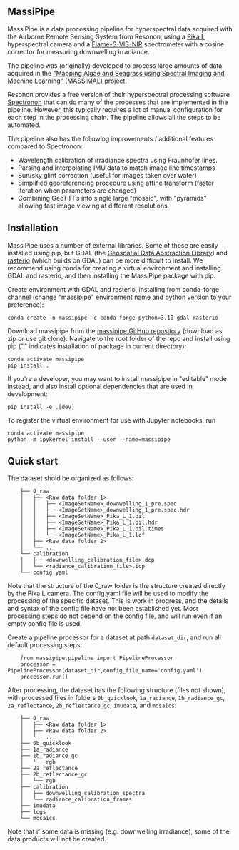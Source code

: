 ## MassiPipe
MassiPipe is a data processing pipeline for hyperspectral data acquired with the Airborne Remote Sensing System from Resonon, using a [Pika L](https://resonon.com/Pika-L) hyperspectral camera and a [Flame-S-VIS-NIR](https://www.oceanoptics.com/blog/flame-series-general-purpose-spectrometers/) spectrometer with a cosine corrector for measuring downwelling irradiance.

The pipeline was (originally) developed to process large amounts of data acquired in the ["Mapping Algae and Seagrass using Spectral Imaging and Machine Learning" (MASSIMAL)](https://en.uit.no/project/massimal) project. 

Resonon provides a free version of their hyperspectral processing software [Spectronon](https://resonon.com/software) that can do many of the processes that are implemented in the pipeline. However, this typically requires a lot of manual configuration for each step in the processing chain. The pipeline allows all the steps to be automated.

The pipeline also has the following improvements / additional features compared to Spectronon:

* Wavelength calibration of irradiance spectra using Fraunhofer lines.
* Parsing and interpolating IMU data to match image line timestamps
* Sun/sky glint correction (useful for images taken over water)
* Simplified georeferencing procedure using affine transform (faster iteration when parameters are changed)
* Combining GeoTIFFs into single large "mosaic", with "pyramids" allowing fast image viewing at different resolutions. 

## Installation
MassiPipe uses a number of external libraries. Some of these are easily installed using pip, but GDAL (the [Geospatial Data Abstraction Library](https://gdal.org/en/latest/)) and [rasterio](https://rasterio.readthedocs.io/en/stable/index.html) (which builds on GDAL) can be more difficult to install. We recommend using conda for creating a virtual environment and installing GDAL and rasterio, and then installing the MassiPipe package with pip.

Create environment with GDAL and rasterio, installing from conda-forge channel (change "massipipe" environment name and python version to your preference):

    conda create -n massipipe -c conda-forge python=3.10 gdal rasterio

Download massipipe from the [massipipe GitHub repository](https://github.com/mh-skjelvareid/massipipe) (download as zip or use git clone). Navigate to the root folder of the repo and install using pip ("." indicates installation of package in current directory):

    conda activate massipipe
    pip install .

If you're a developer, you may want to install massipipe in "editable" mode instead, and also install optional dependencies that are used in development:
    
    pip install -e .[dev]

To register the virtual environment for use with Jupyter notebooks, run

    conda activate massipipe
    python -m ipykernel install --user --name=massipipe



## Quick start
The dataset shold be organized as follows:
``` { .text .no-copy }
    ├── 0_raw
    │   ├── <Raw data folder 1>
    │   │   ├── <ImageSetName>_downwelling_1_pre.spec
    │   │   ├── <ImageSetName>_downwelling_1_pre.spec.hdr
    │   │   ├── <ImageSetName>_Pika_L_1.bil
    │   │   ├── <ImageSetName>_Pika_L_1.bil.hdr
    │   │   ├── <ImageSetName>_Pika_L_1.bil.times
    │   │   └── <ImageSetName>_Pika_L_1.lcf
    │   ├── <Raw data folder 2>
    │   └── ...
    └── calibration
    │   ├── <downwelling_calibration_file>.dcp
    │   └── <radiance_calibration_file>.icp
    └── config.yaml
```

Note that the structure of the 0_raw folder is the structure created directly by the Pika L camera. The config.yaml file will be used to modify the processing of the specific dataset. This is work in progress, and the details and syntax of the config file have not been established yet. Most processing steps do not depend on the config file, and will run even if an empty config file is used.

Create a pipeline processor for a dataset at path `dataset_dir`, and run all default processing steps:
``` { .python .no-copy }
    from massipipe.pipeline import PipelineProcessor
    processor = PipelineProcessor(dataset_dir,config_file_name='config.yaml')
    processor.run()
```



After processing, the dataset has the following structure (files not shown), with processed files in folders `0b_quicklook`, `1a_radiance`, `1b_radiance_gc`, `2a_reflectance`, `2b_reflectance_gc`, `imudata`, and `mosaics`:
``` { .text .no-copy }
    ├── 0_raw
    │   ├── <Raw data folder 1>
    │   ├── <Raw data folder 2>
    │   └── ...
    ├── 0b_quicklook
    ├── 1a_radiance
    ├── 1b_radiance_gc
    │   └── rgb
    ├── 2a_reflectance
    ├── 2b_reflectance_gc
    │   └── rgb
    ├── calibration
    │   ├── downwelling_calibration_spectra
    │   └── radiance_calibration_frames
    ├── imudata
    ├── logs
    └── mosaics
```

Note that if some data is missing (e.g. downwelling irradiance), some of the data products will not be created. 